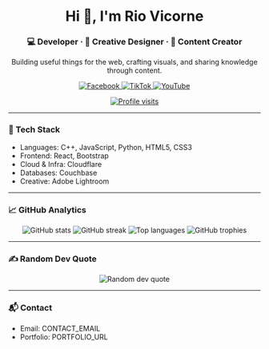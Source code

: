 <!-- ====== Rio Vicorne – Profile README ====== -->
<!-- Replace all *_URL placeholders and *_IMG placeholders with real links/images -->

<div align="center">

  <h1>Hi 👋, I'm Rio Vicorne</h1>
  <h3>💻 Developer · 🎨 Creative Designer · 📱 Content Creator</h3>

  <!-- Quick tagline -->
  <p>Building useful things for the web, crafting visuals, and sharing knowledge through content.</p>

  <!-- Socials -->
  <p>
    <a href="FACEBOOK_URL">
      <img src="FACEBOOK_BADGE_IMG" alt="Facebook" />
    </a>
    <a href="TIKTOK_URL">
      <img src="TIKTOK_BADGE_IMG" alt="TikTok" />
    </a>
    <a href="YOUTUBE_URL">
      <img src="YOUTUBE_BADGE_IMG" alt="YouTube" />
    </a>
  </p>

  <!-- Optional visitor counter -->
  <p>
    <a href="VISITCOUNT_URL">
      <img src="VISITCOUNT_BADGE_IMG" alt="Profile visits" />
    </a>
  </p>
</div>

---

### 🔧 Tech Stack
<!-- Group by capability for better scanning -->
- Languages: C++, JavaScript, Python, HTML5, CSS3
- Frontend: React, Bootstrap
- Cloud & Infra: Cloudflare
- Databases: Couchbase
- Creative: Adobe Lightroom

<!-- Optional: add small shield badges in a single row per group if desired -->

---

### 📈 GitHub Analytics
<div align="center">

  <!-- GitHub Stats -->
  <img src="STATS_CARD_IMG" alt="GitHub stats" />

  <!-- Streak -->
  <img src="STREAK_CARD_IMG" alt="GitHub streak" />

  <!-- Top Languages -->
  <img src="TOP_LANGS_CARD_IMG" alt="Top languages" />

  <!-- Trophy -->
  <img src="TROPHY_IMG" alt="GitHub trophies" />

</div>

---

### ✍️ Random Dev Quote
<div align="center">
  <img src="QUOTE_IMG" alt="Random dev quote" />
</div>

---

### 📬 Contact
- Email: CONTACT_EMAIL
- Portfolio: PORTFOLIO_URL

<!-- ====== END ====== -->
